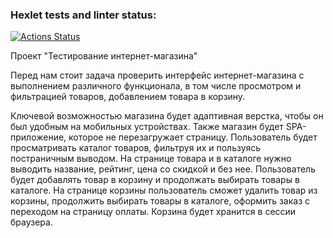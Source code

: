 ### Hexlet tests and linter status:
[![Actions Status](https://github.com/Nowskas/qa-engineer-project-84/workflows/hexlet-check/badge.svg)](https://github.com/Nowskas/qa-engineer-project-84/actions)

Проект "Тестирование интернет-магазина" 

Перед нам стоит задача проверить интерфейс интернет-магазина с выполнением различного функционала, в том числе просмотром и фильтрацией товаров, добавлением товара в корзину.

Ключевой возможностью магазина будет адаптивная верстка, чтобы он был удобным на мобильных устройствах. Также магазин будет SPA-приложение, которое не перезагружает страницу. Пользователь будет просматривать каталог товаров, фильтруя их и пользуясь постраничным выводом.
На странице товара и в каталоге нужно выводить название, рейтинг, цена со скидкой и без нее. Пользователь будет добавлять товар в корзину и продолжать выбирать товары в каталоге.
На странице корзины пользователь cможет удалить товар из корзины, продолжить выбирать товары в каталоге, оформить заказ с переходом на страницу оплаты. Корзина будет хранится в сессии браузера.
